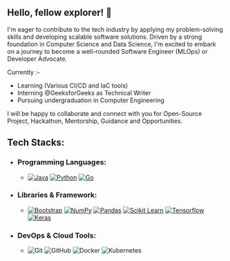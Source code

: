 ## Hello, fellow explorer! 👋
I'm eager to contribute to the tech industry by applying my problem-solving skills and developing scalable software solutions. Driven by a strong foundation in Computer Science and Data Science, I'm excited to embark on a journey to become a well-rounded Software Engineer (MLOps) or Developer Advocate.

Currently :-
- Learning (Various CI/CD and IaC tools)
- Interning @GeeksforGeeks as Technical Writer
- Pursuing undergraduation in Computer Engineering

I will be happy to collaborate and connect with you for Open-Source Project, Hackathon, Mentorship, Guidance and Opportunities.




## Tech Stacks:

- ### Programming Languages:
  - <a href="#"><img alt="Java" src="https://img.shields.io/badge/Java%20-%23000000.svg?logo=java&logoColor=white"></a>
  <a href="#"><img alt="Python" src="https://img.shields.io/badge/Python%20-%23000000.svg?logo=python&logoColor=white"></a>
  <a href="#"><img alt="Go" src="https://img.shields.io/badge/Go%20-%23000000.svg?logo=go&logoColor=white"></a>

 - ### Libraries & Framework:
   - <a href="#"><img alt="Bootstrap" src="https://img.shields.io/badge/Bootstrap%20-%23730099.svg?logo=Bootstrap&logoColor=white"></a>
<a href="#"><img alt="NumPy" src="https://img.shields.io/badge/Numpy%20-%23997a00.svg?logo=numpy&logoColor=white"></a>
<a href="#"><img alt="Pandas" src="https://img.shields.io/badge/Pandas%20-%231d067a.svg?logo=pandas&logoColor=white"></a>
<a href="#"><img alt="Scikit Learn" src="https://img.shields.io/badge/Scikit Learn%20-%23006bb3.svg?logo=scikit learn&logoColor=white"></a>
<a href="#"><img alt="Tensorflow" src="https://img.shields.io/badge/Tensorflow%20-%23e2481d.svg?logo=tensorflow&logoColor=white"></a>
<a href="#"><img alt="Keras" src="https://img.shields.io/badge/Keras%20-%23b30000.svg?logo=keras&logoColor=white"></a>

 - ### DevOps & Cloud Tools:
   - ![Git](https://img.shields.io/badge/-Git-black?style=flat-square&logo=git)
![GitHub](https://img.shields.io/badge/-GitHub-black?style=flat-square&logo=github)
![Docker](https://img.shields.io/badge/-Docker-black?style=flat-square&logo=docker)
![Kubernetes](https://img.shields.io/badge/-Kubernetes-black?style=flat-square&logo=kubernetes)
